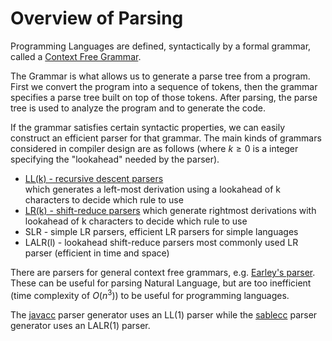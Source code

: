 # Overview of Parsing

Programming Languages are defined, syntactically by a formal grammar, called a [Context Free Grammar](./CFG.md).

The Grammar is what allows us to generate a parse tree from a program. First we convert the program into a sequence of tokens,
then the grammar specifies a parse tree built on top of those tokens. After parsing, the parse tree is used to analyze the program
and to generate the code.

If the grammar satisfies certain syntactic properties, we can easily construct an efficient parser for that grammar.
The main kinds of grammars considered in compiler design are as follows (where $k\ge 0$ is a integer specifying the "lookahead" needed by the parser).
* [LL(k) - recursive descent parsers](./recursive_descent.md)  
  which generates a left-most derivation using a lookahead of k characters to decide which rule to use
* [LR(k) - shift-reduce parsers](./shift-reduce.md) 
  which generate rightmost derivations with lookahead of k characters to decide which rule to use 
* SLR - simple LR parsers,
  efficient LR parsers for simple languages
* LALR(l) - lookahead shift-reduce parsers
  most commonly used LR parser (efficient in time and space)

There are parsers for general context free grammars, e.g. [Earley's parser](https://en.wikipedia.org/wiki/Earley_parser).
These can be useful for parsing Natural Language, but are too inefficient (time complexity of $O(n^3)$) to be useful for programming languages.

The [javacc](https://javacc.github.io/javacc/) parser generator uses an LL(1) parser
while the [sablecc](https://sablecc.org/) parser generator uses an LALR(1) parser.

  



